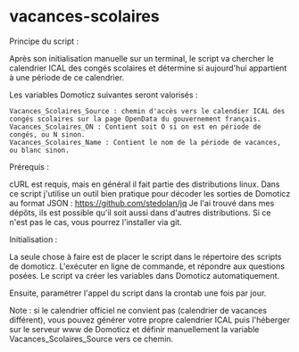 # vacances-scolaires
Principe du script :

Après son initialisation manuelle sur un terminal, le script va chercher le calendrier ICAL des congés scolaires et détermine si aujourd'hui appartient à une période de ce calendrier.

Les variables Domoticz suivantes seront valorisés :

    Vacances_Scolaires_Source : chemin d'accès vers le calendier ICAL des congés scolaires sur la page OpenData du gouvernement français.
    Vacances_Scolaires_ON : Contient soit O si on est en période de congés, ou N sinon.
    Vacances_Scolaires_Name : Contient le nom de la période de vacances, ou blanc sinon.


Prérequis :

cURL est requis, mais en général il fait partie des distributions linux.
Dans ce script j'utilise un outil bien pratique pour décoder les sorties de Domoticz au format JSON : https://github.com/stedolan/jq
Je l'ai trouvé dans mes dépôts, ils est possible qu'il soit aussi dans d'autres distributions.
Si ce n'est pas le cas, vous pourrez l'installer via git.

Initialisation :

La seule chose à faire est de placer le script dans le répertoire des scripts de domoticz.
L'exécuter en ligne de commande, et répondre aux questions posées.
Le script va créer les variables dans Domoticz automatiquement.

Ensuite, paramétrer l'appel du script dans la crontab une fois par jour.

Note : si le calendrier officiel ne convient pas (calendrier de vacances différent), vous pouvez générer votre propre calendrier ICAL
puis l'héberger sur le serveur www de Domoticz et définir manuellement la variable Vacances_Scolaires_Source vers ce chemin.